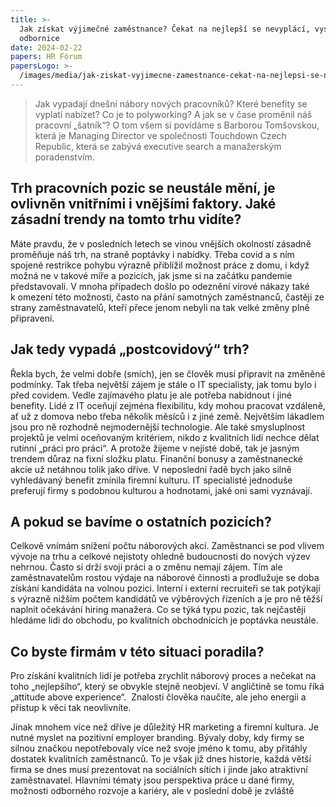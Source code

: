 ```yaml
---
title: >-
  Jak získat výjimečné zaměstnance? Čekat na nejlepší se nevyplácí, vysvětluje
  odbornice
date: 2024-02-22
papers: HR Fórum
papersLogo: >-
  /images/media/jak-ziskat-vyjimecne-zamestnance-cekat-na-nejlepsi-se-nevyplaci-vysvetluje-odbornice/papersLogo.png
---
```

> Jak vypadají dnešní nábory nových pracovníků? Které benefity se vyplatí nabízet? Co je to polyworking? A jak se v čase proměnil náš pracovní „šatník“? O tom všem si povídáme s Barborou Tomšovskou, která je Managing Director ve společnosti Touchdown Czech Republic, která se zabývá executive search a manažerským poradenstvím.

## Trh pracovních pozic se neustále mění, je ovlivněn vnitřními i vnějšími faktory. Jaké zásadní trendy na tomto trhu vidíte?

Máte pravdu, že v&nbsp;posledních letech se vinou vnějších okolností zásadně proměňuje náš trh, na straně poptávky i nabídky. Třeba covid a s&nbsp;ním spojené restrikce pohybu výrazně přiblížil možnost práce z&nbsp;domu, i když možná ne v&nbsp;takové míře a pozicích, jak jsme si na začátku pandemie představovali. V&nbsp;mnoha případech došlo po odeznění virové nákazy také k&nbsp;omezení této možnosti, často na přání samotných zaměstnanců, častěji ze strany zaměstnavatelů, kteří přece jenom nebyli na tak velké změny plně připraveni.

## Jak tedy vypadá „postcovidový“ trh?

Řekla bych, že velmi dobře (smích), jen se člověk musí připravit na změněné podmínky. Tak třeba největší zájem je stále o IT specialisty, jak tomu bylo i před covidem. Vedle zajímavého platu je ale potřeba nabídnout i jiné benefity. Lidé z IT oceňují zejména flexibilitu, kdy mohou pracovat vzdáleně, ať už z domova nebo třeba několik měsíců i z jiné země. Největším lákadlem jsou pro ně rozhodně nejmodernější technologie. Ale také smysluplnost projektů je velmi oceňovaným kritériem, nikdo z kvalitních lidí nechce dělat rutinní „práci pro práci“. A protože žijeme v nejisté době, tak je jasným trendem důraz na fixní složku platu. Finanční bonusy a zaměstnanecké akcie už netáhnou tolik jako dříve. V neposlední řadě bych jako silně vyhledávaný benefit zmínila firemní kulturu. IT specialisté jednoduše preferují firmy s podobnou kulturou a hodnotami, jaké oni sami vyznávají.

## A pokud se bavíme o ostatních pozicích?

Celkově vnímám snížení počtu náborových akcí. Zaměstnanci se pod vlivem vývoje na trhu a celkové nejistoty ohledně budoucnosti do nových výzev nehrnou. Často si drží svoji práci a o změnu nemají zájem. Tím ale zaměstnavatelům rostou výdaje na náborové činnosti a prodlužuje se doba získání kandidáta na volnou pozici. Interní i externí recruiteři se tak potýkají s výrazně nižším počtem kandidátů ve výběrových řízeních a je pro ně těžší naplnit očekávání hiring manažera. Co se týká typu pozic, tak nejčastěji hledáme lidi do obchodu, po kvalitních obchodnících je poptávka neustále.

## Co byste firmám v&nbsp;této situaci poradila?

Pro získání kvalitních lidí je potřeba zrychlit náborový proces a nečekat na toho „nejlepšího“, který se obvykle stejně neobjeví. V&nbsp;angličtině se tomu říká „attitude above experience“.&nbsp; Znalosti člověka naučíte, ale jeho energii a přístup k&nbsp;věci tak neovlivníte.

Jinak mnohem více než dříve je důležitý HR marketing a firemní kultura. Je nutné myslet na pozitivní employer branding. Bývaly doby, kdy firmy se silnou značkou nepotřebovaly více než svoje jméno k tomu, aby přitáhly dostatek kvalitních zaměstnanců. To je však již dnes historie, každá větší firma se dnes musí prezentovat na sociálních sítích i jinde jako atraktivní zaměstnavatel. Hlavními tématy jsou perspektiva práce u dané firmy, možnosti odborného rozvoje a kariéry, ale v poslední době je zvláště
